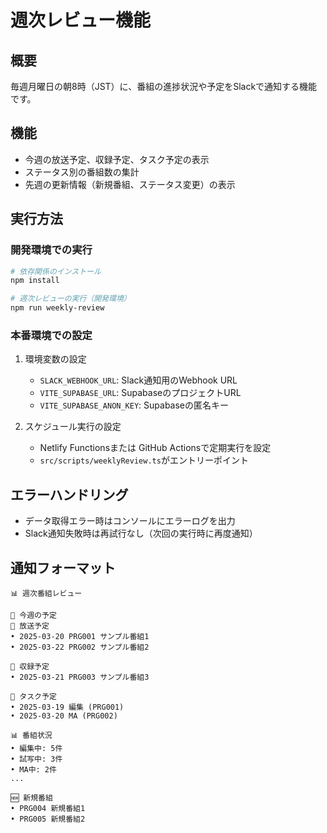 # 週次レビュー機能

## 概要
毎週月曜日の朝8時（JST）に、番組の進捗状況や予定をSlackで通知する機能です。

## 機能
- 今週の放送予定、収録予定、タスク予定の表示
- ステータス別の番組数の集計
- 先週の更新情報（新規番組、ステータス変更）の表示

## 実行方法

### 開発環境での実行
```bash
# 依存関係のインストール
npm install

# 週次レビューの実行（開発環境）
npm run weekly-review
```

### 本番環境での設定
1. 環境変数の設定
   - `SLACK_WEBHOOK_URL`: Slack通知用のWebhook URL
   - `VITE_SUPABASE_URL`: SupabaseのプロジェクトURL
   - `VITE_SUPABASE_ANON_KEY`: Supabaseの匿名キー

2. スケジュール実行の設定
   - Netlify Functionsまたは GitHub Actionsで定期実行を設定
   - `src/scripts/weeklyReview.ts`がエントリーポイント

## エラーハンドリング
- データ取得エラー時はコンソールにエラーログを出力
- Slack通知失敗時は再試行なし（次回の実行時に再度通知）

## 通知フォーマット
```
📊 週次番組レビュー

📅 今週の予定
📢 放送予定
• 2025-03-20 PRG001 サンプル番組1
• 2025-03-22 PRG002 サンプル番組2

📍 収録予定
• 2025-03-21 PRG003 サンプル番組3

📝 タスク予定
• 2025-03-19 編集 (PRG001)
• 2025-03-20 MA (PRG002)

📊 番組状況
• 編集中: 5件
• 試写中: 3件
• MA中: 2件
...

🆕 新規番組
• PRG004 新規番組1
• PRG005 新規番組2
```